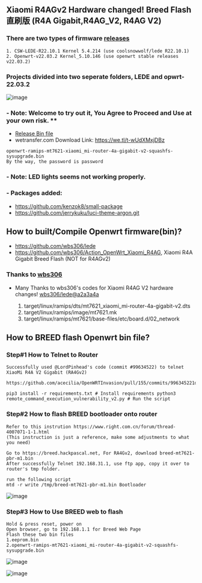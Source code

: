 
## Xiaomi R4AGv2 Hardware changed! Breed Flash 直刷版 (R4A Gigabit,R4AG_V2, R4AG V2)
### There are two types of firmware [releases](https://github.com/MrTaiKe/Action_OpenWrt_Xiaomi_R4AGv2/releases)
    1. CSW-LEDE-R22.10.1 Kernel 5.4.214 (use coolsnowwolf/lede R22.10.1)
    2. Openwrt-v22.03.2 Kernel_5.10.146 (use openwrt stable releases v22.03.2)
    
### Projects divided into two seperate folders, LEDE and opwrt-22.03.2

![image](https://user-images.githubusercontent.com/117250841/200182184-1374ebfe-cca5-40fb-a7ca-4eaa1444f2f0.png)



### - Note: Welcome to try out it, You Agree to Proceed and Use at your own risk. **
- [Release Bin file ](https://github.com/MrTaiKe/Action_OpenWrt_Xiaomi_R4AGv2/actions/runs/3402746272)
- wetransfer.com Download Link: https://we.tl/t-wUdXMxjDBz

```
openwrt-ramips-mt7621-xiaomi_mi-router-4a-gigabit-v2-squashfs-sysupgrade.bin
By the way, the password is password
```

### - Note: LED lights seems not working properly.
### - Packages added:
  - https://github.com/kenzok8/small-package
  - https://github.com/jerrykuku/luci-theme-argon.git
    


## How to built/Compile Openwrt firmware(bin)?

- https://github.com/wbs306/lede 
- https://github.com/wbs306/Action_OpenWrt_Xiaomi_R4AG, Xiaomi R4A Gigabit Breed Flash (NOT for R4AGv2)

### Thanks to [wbs306](https://github.com/wbs306)
- Many Thanks to wbs306's codes for Xiaomi R4AG V2 hardware changes! [wbs306/lede@a2a3a4a](https://github.com/wbs306/lede) 

    1. target/linux/ramips/dts/mt7621_xiaomi_mi-router-4a-gigabit-v2.dts
    2. target/linux/ramips/image/mt7621.mk
    3. target/linux/ramips/mt7621/base-files/etc/board.d/02_network


## How to BREED flash Openwrt bin file?

###  Step#1 How to Telnet to Router 

    Successfully used @LordPinhead's code (commit #99634522) to telnet XiaoMi R4A V2 Gigabit (RA4Gv2) 
    
    https://github.com/acecilia/OpenWRTInvasion/pull/155/commits/996345221db8800a569093fd7ad5a642b160bcbc
    
    pip3 install -r requirements.txt # Install requirements python3 remote_command_execution_vulnerability_v2.py # Run the script

###  Step#2 How to flash BREED bootloader onto router 
```
Refer to this instrution https://www.right.com.cn/forum/thread-4007071-1-1.html
(This instruction is just a reference, make some adjustments to what you need)

Go to https://breed.hackpascal.net, For RA4Gv2, download breed-mt7621-pbr-m1.bin 
After successfully Telnet 192.168.31.1, use ftp app, copy it over to router's tmp folder.

run the following script
mtd -r write /tmp/breed-mt7621-pbr-m1.bin Bootloader
```
![image](https://user-images.githubusercontent.com/117250841/200181357-1ba254f4-51ad-4442-974e-de9b38519f25.jpeg)

###  Step#3 How to Use BREED web to flash 
```
Hold & press reset, power on
Open browser, go to 192.168.1.1 for Breed Web Page
Flash these two bin files 
1.eeprom.bin
2.openwrt-ramips-mt7621-xiaomi_mi-router-4a-gigabit-v2-squashfs-sysupgrade.bin
```
![image](https://user-images.githubusercontent.com/117250841/200181428-b9628072-b1d6-4f23-a799-3b06c63c12bb.png)

![image](https://user-images.githubusercontent.com/117250841/200880220-1ed7a02a-c35b-4cd6-ba71-a6c85778a572.jpeg)

